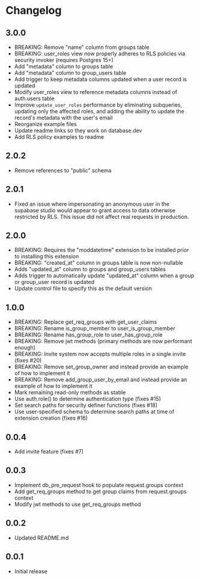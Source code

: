 # Changelog

## 3.0.0

- BREAKING: Remove "name" column from groups table
- BREAKING: user_roles view now properly adheres to RLS policies via security invoker (requires Postgres 15+)
- Add "metadata" column to groups table
- Add "metadata" column to group_users table
- Add trigger to keep metadata columns updated when a user record is updated
- Modify user_roles view to reference metadata columns instead of auth.users table
- Improve `update_user_roles` performance by eliminating subqueries, updating only the affected roles, and adding the ability to update the record's metadata with the user's email
- Reorganize example files
- Update readme links so they work on database.dev
- Add RLS policy examples to readme

## 2.0.2

- Remove references to "public" schema

## 2.0.1

- Fixed an issue where impersonating an anonymous user in the supabase studio would appear to grant access to data otherwise restricted by RLS. This issue did not affect real requests in production.

## 2.0.0

- BREAKING: Requires the "moddatetime" extension to be installed prior to installing this extension
- BREAKING: "created_at" column in groups table is now non-nullable
- Adds "updated_at" column to groups and group_users tables
- Adds trigger to automatically update "updated_at" column when a group or group_user record is updated
- Update control file to specify this as the default version

## 1.0.0

- BREAKING: Replace get_req_groups with get_user_claims
- BREAKING: Rename is_group_member to user_is_group_member
- BREAKING: Rename has_group_role to user_has_group_role
- BREAKING: Remove jwt methods (primary methods are now performant enough)
- BREAKING: Invite system now accepts multiple roles in a single invite (fixes #20)
- BREAKING: Remove set_group_owner and instead provide an example of how to implement it
- BREAKING: Remove add_group_user_by_email and instead provide an example of how to implement it
- Mark remaining read-only methods as stable
- Use auth.role() to determine authentication type (fixes #15)
- Set search paths for security definer functions (fixes #18)
- Use user-specified schema to determine search paths at time of extension creation (fixes #16)

## 0.0.4

- Add invite feature (fixes #7)

## 0.0.3

- Implement db_pre_request hook to populate request.groups context
- Add get_req_groups method to get group claims from request.groups context
- Modify jwt methods to use get_req_groups method

## 0.0.2

- Updated README.md

## 0.0.1

- Initial release
